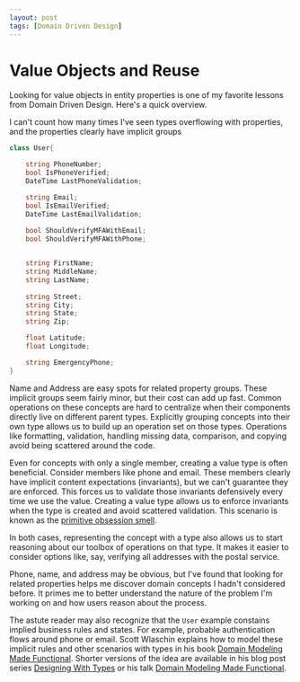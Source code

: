 ```yaml
---
layout: post
tags: [Domain Driven Design]
---
```


# Value Objects and Reuse

Looking for value objects in entity properties is one of my favorite lessons from Domain Driven Design. Here's a quick overview.


I can't count how many times I've seen types overflowing with properties, and the properties clearly have implicit groups

```cs
class User{

    string PhoneNumber;
    bool IsPhoneVerified;
    DateTime LastPhoneValidation;

    string Email;
    bool IsEmailVerified;
    DateTime LastEmailValidation;
    
    bool ShouldVerifyMFAWithEmail;
    bool ShouldVerifyMFAWithPhone;


    string FirstName;
    string MiddleName;
    string LastName;
    
    string Street;
    string City;
    string State;
    string Zip;

    float Latitude;
    float Longitude;

    string EmergencyPhone;
}
```

Name and Address are easy spots for related property groups. These implicit groups seem fairly minor, but their cost can add up fast.
Common operations on these concepts are hard to centralize when their components directly live on different parent types.
Explicitly grouping concepts into their own type allows us to build up an operation set on those types. Operations like formatting, validation, handling missing data, comparison, and copying avoid being scattered around the code.

Even for concepts with only a single member, creating a value type is often beneficial. Consider members like phone and email. These members clearly have implicit content expectations (invariants), but we can't guarantee they are enforced. This forces us to validate those invariants defensively every time we use the value. Creating a value type allows us to enforce invariants when the type is created and avoid scattered validation. This scenario is known as the [primitive obsession smell](https://blog.ploeh.dk/2011/05/25/DesignSmellPrimitiveObsession/).

In both cases, representing the concept with a type also allows us to start reasoning about our toolbox of operations on that type. It makes it easier to consider options like, say, verifying all addresses with the postal service. 

Phone, name, and address may be obvious, but I've found that looking for related properties helps me discover domain concepts I hadn't considered before. It primes me to better understand the nature of the problem I'm working on and how users reason about the process.

The astute reader may also recognize that the `User` example constains implied business rules and states. For example, probable authentication flows around phone or email.
Scott Wlaschin explains how to model these implicit rules and other scenarios with types in his book [Domain Modeling Made Functional](https://fsharpforfunandprofit.com/books/#domain-modeling-made-functional). Shorter versions of the idea are available in his blog post series [Designing With Types](https://fsharpforfunandprofit.com/posts/designing-with-types-intro/) or his talk [Domain Modeling Made Functional](https://www.youtube.com/watch?v=Up7LcbGZFuo&ab_channel=NDCConferences).


